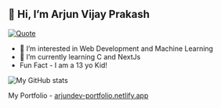 ## 👋 Hi, I’m Arjun Vijay Prakash

[![Quote](https://quotes-github-readme.vercel.app/api?type=horizontal&theme=Catppuccin)](https://github.com/piyushsuthar/github-readme-quotes)

- 👀 I’m interested in Web Development and Machine Learning
- 🌱 I’m currently learning C and NextJs
- Fun Fact - I am a 13 yo Kid!

![My GitHub stats](https://github-readme-stats.vercel.app/api?username=coderpoop)

My Portfolio - [arjundev-portfolio.netlify.app](https://arjundev-portfolio.netlify.app/)
